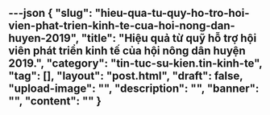 ---json
{
    "slug": "hieu-qua-tu-quy-ho-tro-hoi-vien-phat-trien-kinh-te-cua-hoi-nong-dan-huyen-2019",
    "title": "Hiệu quả từ quỹ hỗ trợ hội viên phát triển kinh tế của hội nông dân huyện 2019.",
    "category": "tin-tuc-su-kien.tin-kinh-te",
    "tag": [],
    "layout": "post.html",
    "draft": false,
    "upload-image": "",
    "description": "",
    "banner": "",
    "__content__": ""
}
---
